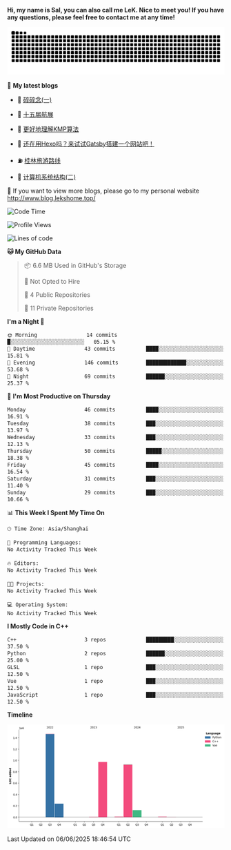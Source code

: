 **Hi, my name is Sal, you can also call me LeK. Nice to meet you! If you have any questions, please feel free to contact me at any time!**

![snake](https://raw.githubusercontent.com/LeKZzzz/LeKZzzz/output/github-contribution-grid-snake.svg)


👀 **My latest blogs**
<!-- BLOG-POST-LIST:START -->
- 🫣 [碎碎念&lpar;一&rpar;](http://www.blog.lekshome.top/2025/02/01/sui-sui-nian-yi/) 

- 🧐 [十五届航展](http://www.blog.lekshome.top/2024/11/14/shi-wu-jie-hang-zhan/) 

- 🤖 [更好地理解KMP算法](http://www.blog.lekshome.top/2024/11/10/geng-hao-di-li-jie-kmp-suan-fa/) 

- 📝 [还在用Hexo吗？来试试Gatsby搭建一个网站吧！](http://www.blog.lekshome.top/2024/08/20/shi-yong-gatsby-da-jian-ge-ren-wang-zhan/) 

- ⛽️ [桂林旅游路线](http://www.blog.lekshome.top/2024/04/28/gui-lin-lu-you-lu-xian/) 

- 🦣 [计算机系统结构&lpar;二&rpar;](http://www.blog.lekshome.top/2024/04/21/ji-suan-ji-xi-tong-jie-gou-er/) 
<!-- BLOG-POST-LIST:END -->

🥰 If you want to view more blogs, please go to my personal website http://www.blog.lekshome.top/


<!--START_SECTION:waka-->
![Code Time](http://img.shields.io/badge/Code%20Time-515%20hrs%2056%20mins-blue)

![Profile Views](http://img.shields.io/badge/Profile%20Views-2-blue)

![Lines of code](https://img.shields.io/badge/From%20Hello%20World%20I%27ve%20Written-3.7%20million%20lines%20of%20code-blue)

**🐱 My GitHub Data** 

> 📦 6.6 MB Used in GitHub's Storage 
 > 
> 🚫 Not Opted to Hire
 > 
> 📜 4 Public Repositories 
 > 
> 🔑 11 Private Repositories 
 > 
**I'm a Night 🦉** 

```text
🌞 Morning                14 commits          █░░░░░░░░░░░░░░░░░░░░░░░░   05.15 % 
🌆 Daytime                43 commits          ████░░░░░░░░░░░░░░░░░░░░░   15.81 % 
🌃 Evening                146 commits         █████████████░░░░░░░░░░░░   53.68 % 
🌙 Night                  69 commits          ██████░░░░░░░░░░░░░░░░░░░   25.37 % 
```
📅 **I'm Most Productive on Thursday** 

```text
Monday                   46 commits          ████░░░░░░░░░░░░░░░░░░░░░   16.91 % 
Tuesday                  38 commits          ███░░░░░░░░░░░░░░░░░░░░░░   13.97 % 
Wednesday                33 commits          ███░░░░░░░░░░░░░░░░░░░░░░   12.13 % 
Thursday                 50 commits          █████░░░░░░░░░░░░░░░░░░░░   18.38 % 
Friday                   45 commits          ████░░░░░░░░░░░░░░░░░░░░░   16.54 % 
Saturday                 31 commits          ███░░░░░░░░░░░░░░░░░░░░░░   11.40 % 
Sunday                   29 commits          ███░░░░░░░░░░░░░░░░░░░░░░   10.66 % 
```


📊 **This Week I Spent My Time On** 

```text
🕑︎ Time Zone: Asia/Shanghai

💬 Programming Languages: 
No Activity Tracked This Week

🔥 Editors: 
No Activity Tracked This Week

🐱‍💻 Projects: 
No Activity Tracked This Week

💻 Operating System: 
No Activity Tracked This Week
```

**I Mostly Code in C++** 

```text
C++                      3 repos             █████████░░░░░░░░░░░░░░░░   37.50 % 
Python                   2 repos             ██████░░░░░░░░░░░░░░░░░░░   25.00 % 
GLSL                     1 repo              ███░░░░░░░░░░░░░░░░░░░░░░   12.50 % 
Vue                      1 repo              ███░░░░░░░░░░░░░░░░░░░░░░   12.50 % 
JavaScript               1 repo              ███░░░░░░░░░░░░░░░░░░░░░░   12.50 % 
```



**Timeline**

![Lines of Code chart](https://raw.githubusercontent.com/LeKZzzz/LeKZzzz/master/assets/bar_graph.png)


 Last Updated on 06/06/2025 18:46:54 UTC
<!--END_SECTION:waka-->
